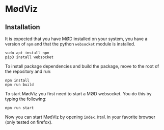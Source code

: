 # MødViz

## Installation
It is expected that you have MØD installed on your system, you have a version
of `npm` and that the python `websocket` module is installed.
```
sudo apt install npm
pip3 install websocket
```

To install package dependencies and build the package, move to the root of the
repository and run:
```
npm install
npm run build
```

To start MødViz you first need to start a MØD websocket. You do this by typing the following:
```
npm run start
```

Now you can start MødViz by opening `index.html` in your favorite browser (only tested on firefox).
